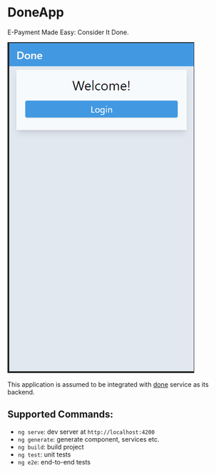 # DoneApp

E-Payment Made Easy: Consider It Done.

![Demo](images/demo.gif)

This application is assumed to be integrated with [done] service as its backend.

## Supported Commands:

- `ng serve`: dev server at `http://localhost:4200`
- `ng generate`: generate component, services etc.
- `ng build`: build project
- `ng test`: unit tests
- `ng e2e`: end-to-end tests

[done]: https://github.com/malcolm-kee/done

